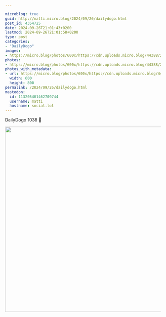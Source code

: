 ```yaml
---

microblog: true
guid: http://matti.micro.blog/2024/09/26/dailydogo.html
post_id: 4354725
date: 2024-09-26T21:01:43+0200
lastmod: 2024-09-26T21:01:58+0200
type: post
categories:
- "DailyDogo"
images:
- https://micro.blog/photos/600x/https://cdn.uploads.micro.blog/44388/2024/e2fb913d1869472dbdfbc16268e9d884.jpg
photos:
- https://micro.blog/photos/600x/https://cdn.uploads.micro.blog/44388/2024/e2fb913d1869472dbdfbc16268e9d884.jpg
photos_with_metadata:
- url: https://micro.blog/photos/600x/https://cdn.uploads.micro.blog/44388/2024/e2fb913d1869472dbdfbc16268e9d884.jpg
  width: 600
  height: 800
permalink: /2024/09/26/dailydogo.html
mastodon:
  id: 113205401462709744
  username: matti
  hostname: social.lol
---
```

DailyDogo 1038 🐶

<img src="https://micro.blog/photos/600x/https://blog.martin-haehnel.de/uploads/2024/e2fb913d1869472dbdfbc16268e9d884.jpg" width="600" alt="" />
